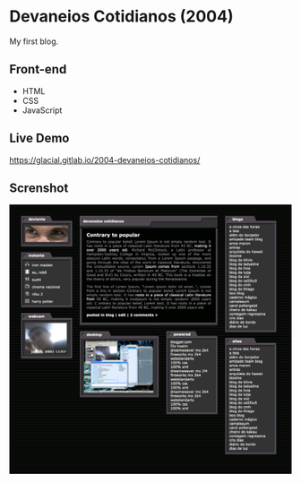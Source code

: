 # Devaneios Cotidianos (2004)
My first blog.

## Front-end 

* HTML
* CSS
* JavaScript


## Live Demo

https://glacial.gitlab.io/2004-devaneios-cotidianos/

## Screnshot

![screenshot](design/01-home.png)
